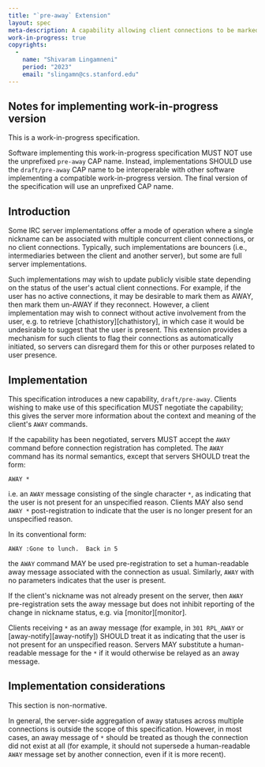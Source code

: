 ```yaml
---
title: "`pre-away` Extension"
layout: spec
meta-description: A capability allowing client connections to be marked AWAY during connection registration
work-in-progress: true
copyrights:
  -
    name: "Shivaram Lingamneni"
    period: "2023"
    email: "slingamn@cs.stanford.edu"
---
```


## Notes for implementing work-in-progress version

This is a work-in-progress specification.

Software implementing this work-in-progress specification MUST NOT use the unprefixed `pre-away` CAP name. Instead, implementations SHOULD use the `draft/pre-away` CAP name to be interoperable with other software implementing a compatible work-in-progress version. The final version of the specification will use an unprefixed CAP name.

## Introduction
Some IRC server implementations offer a mode of operation where a single nickname can be associated with multiple concurrent client connections, or no client connections. Typically, such implementations are bouncers (i.e., intermediaries between the client and another server), but some are full server implementations.

Such implementations may wish to update publicly visible state depending on the status of the user's actual client connections. For example, if the user has no active connections, it may be desirable to mark them as AWAY, then mark them un-AWAY if they reconnect. However, a client implementation may wish to connect without active involvement from the user, e.g. to retrieve [chathistory][chathistory], in which case it would be undesirable to suggest that the user is present. This extension provides a mechanism for such clients to flag their connections as automatically initiated, so servers can disregard them for this or other purposes related to user presence.

## Implementation
This specification introduces a new capability, `draft/pre-away`. Clients wishing to make use of this specification MUST negotiate the capability; this gives the server more information about the context and meaning of the client's `AWAY` commands.

If the capability has been negotiated, servers MUST accept the `AWAY` command before connection registration has completed. The `AWAY` command has its normal semantics, except that servers SHOULD treat the form:

    AWAY *

i.e. an `AWAY` message consisting of the single character `*`, as indicating that the user is not present for an unspecified reason. Clients MAY also send `AWAY *` post-registration to indicate that the user is no longer present for an unspecified reason.

In its conventional form:

    AWAY :Gone to lunch.  Back in 5

the `AWAY` command MAY be used pre-registration to set a human-readable away message associated with the connection as usual. Similarly, `AWAY` with no parameters indicates that the user is present.

If the client's nickname was not already present on the server, then `AWAY` pre-registration sets the away message but does not inhibit reporting of the change in nickname status, e.g. via [monitor][monitor].

Clients receiving `*` as an away message (for example, in `301 RPL_AWAY` or [away-notify][away-notify]) SHOULD treat it as indicating that the user is not present for an unspecified reason. Servers MAY substitute a human-readable message for the `*` if it would otherwise be relayed as an away message.

## Implementation considerations
This section is non-normative.

In general, the server-side aggregation of away statuses across multiple connections is outside the scope of this specification. However, in most cases, an away message of `*` should be treated as though the connection did not exist at all (for example, it should not supersede a human-readable `AWAY` message set by another connection, even if it is more recent).
